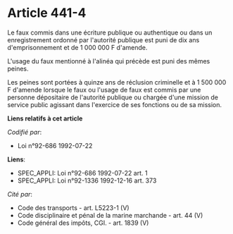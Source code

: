 # Article 441-4

Le faux commis dans une écriture publique ou authentique ou dans un enregistrement ordonné par l'autorité publique est puni
de dix ans d'emprisonnement et de 1 000 000 F d'amende.

L'usage du faux mentionné à l'alinéa qui précède est puni des mêmes peines.

Les peines sont portées à quinze ans de réclusion criminelle et à 1 500 000 F d'amende lorsque le faux ou l'usage de faux est
commis par une personne dépositaire de l'autorité publique ou chargée d'une mission de service public agissant dans
l'exercice de ses fonctions ou de sa mission.

**Liens relatifs à cet article**

_Codifié par_:

  - Loi n°92-686 1992-07-22

**Liens**:

  - SPEC_APPLI: Loi n°92-686 1992-07-22 art. 1
  - SPEC_APPLI: Loi n°92-1336 1992-12-16 art. 373

_Cité par_:

  - Code des transports - art. L5223-1 (V)
  - Code disciplinaire et pénal de la marine marchande - art. 44 (V)
  - Code général des impôts, CGI. - art. 1839 (V)
